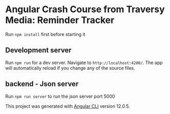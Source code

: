 # Angular Crash Course from Traversy Media: Reminder Tracker 

Run `npm install` first before starting it 

## Development server

Run `npm run` for a dev server. Navigate to `http://localhost:4200/`. The app will automatically reload if you change any of the source files.

## backend - Json server

Run `npm run server` to run the json server port 5000

This project was generated with [Angular CLI](https://github.com/angular/angular-cli) version 12.0.5.
